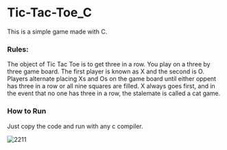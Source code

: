 # Tic-Tac-Toe_C

This is a simple game made with C.

### Rules:
The object of Tic Tac Toe is to get three in a row. You play on a three by three game board. The first player is known as X and the second is O. Players alternate placing Xs and Os on the game board until either oppent has three in a row or all nine squares are filled. X always goes first, and in the event that no one has three in a row, the stalemate is called a cat game.

### How to Run
Just copy the code and run with any c compiler.

![2211](https://user-images.githubusercontent.com/74784363/110284907-78d12c00-8008-11eb-956f-f023124142a9.PNG)
